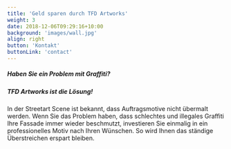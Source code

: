 ```yaml
---
title: 'Geld sparen durch TFD Artworks'
weight: 3
date: 2018-12-06T09:29:16+10:00
background: 'images/wall.jpg'
align: right
button: 'Kontakt'
buttonLink: 'contact'
---
```

##### Haben Sie ein Problem mit Graffiti?

##### TFD Artworks ist die Lösung!

In der Streetart Scene ist bekannt, dass Auftragsmotive nicht übermalt werden. Wenn Sie das Problem haben, dass schlechtes und illegales Graffiti Ihre Fassade immer wieder beschmutzt, investieren Sie einmalig in ein professionelles Motiv nach Ihren Wünschen. So wird Ihnen das ständige Überstreichen erspart bleiben.
